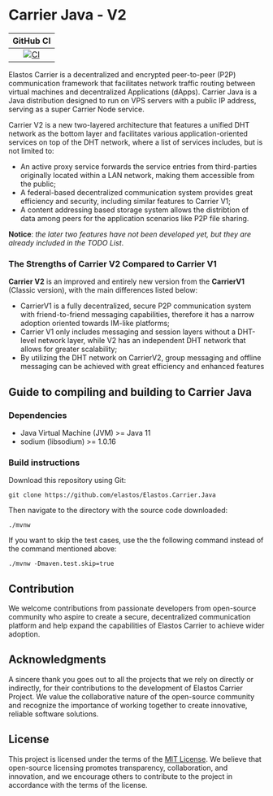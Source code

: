 # Carrier Java - V2

|GitHub CI|
|:-:|
|[![CI](https://github.com/elastos/Elastos.Carrier.Java/actions/workflows/maven.yml/badge.svg)](https://github.com/elastos/Elastos.Carrier.Java/actions/workflows/maven.yml)|

Elastos Carrier is a decentralized and encrypted peer-to-peer (P2P)  communication framework that facilitates network traffic routing between virtual machines and decentralized Applications (dApps).  Carrier Java is a Java distribution designed to run on VPS servers with a public IP address, serving as a super Carrier Node service.

Carrier V2 is a new two-layered architecture that features a unified DHT network as the bottom layer and facilitates various application-oriented services on top of the DHT network, where a list of services includes, but is not limited to:

- An active proxy service forwards the service entries from third-parties originally located within a LAN network, making them accessible from the public;
- A federal-based decentralized communication system provides great efficiency and security, including similar features to Carrier V1;
- A content addressing based storage system allows the distribtion of data among peers for the application scenarios like P2P file sharing.

**Notice**:  *the later two features have not been developed yet, but they are already included in the TODO List*.

### The Strengths of Carrier V2 Compared to Carrier V1

**Carrier V2** is an improved and entirely new version from the **CarrierV1** (Classic version), with the main differences listed below:

- CarrierV1 is a fully decentralized, secure P2P  communication system with friend-to-friend messaging capabilities, therefore it has a narrow adoption oriented towards IM-like platforms;
- Carrier V1 only includes messaging and session layers without a DHT-level network layer, while V2 has an independent DHT network that allows for greater scalability;
- By utilizing the DHT network on CarrierV2, group messaging and offline messaging can be achieved with great efficiency and enhanced features

## Guide to compiling and building to Carrier Java

### Dependencies

- Java Virtual Machine (JVM) >= Java 11
- sodium (libsodium) >= 1.0.16

### Build instructions

Download this repository using Git:

```shell
git clone https://github.com/elastos/Elastos.Carrier.Java
```

Then navigate to the directory with the source code downloaded:

```shell
./mvnw
```

If you want to skip the test cases, use the the following command instead of the command mentioned above:

```shell
./mvnw -Dmaven.test.skip=true 
```

## Contribution

We welcome contributions from passionate developers from open-source community who aspire to create a secure, decentralized communication platform and help expand the capabilities of Elastos Carrier to achieve wider adoption.

## Acknowledgments

A sincere thank you goes out to all the projects that we rely on directly or indirectly, for their contributions to the development of Elastos Carrier Project. We value the collaborative nature of the open-source community and recognize the importance of working together to create innovative, reliable software solutions.

## License

This project is licensed under the terms of the [MIT License](https://github.com/elastos/Elastos.Carrier.Java/blob/master/LICENSE). We believe that open-source licensing  promotes transparency, collaboration, and innovation, and we encourage others to contribute to the project in accordance with the terms of the license.
